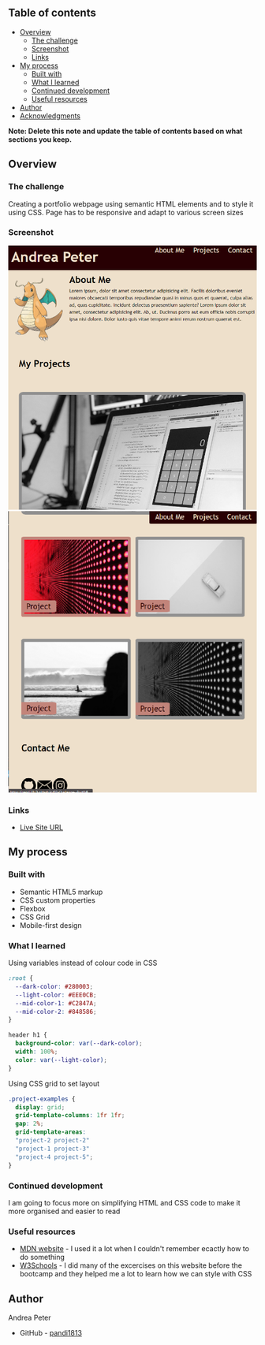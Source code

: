 ## Table of contents

- [Overview](#overview)
  - [The challenge](#the-challenge)
  - [Screenshot](#screenshot)
  - [Links](#links)
- [My process](#my-process)
  - [Built with](#built-with)
  - [What I learned](#what-i-learned)
  - [Continued development](#continued-development)
  - [Useful resources](#useful-resources)
- [Author](#author)
- [Acknowledgments](#acknowledgments)

**Note: Delete this note and update the table of contents based on what sections you keep.**

## Overview

### The challenge

Creating a portfolio webpage using semantic HTML elements and to style it using CSS.
Page has to be responsive and adapt to various screen sizes
  

### Screenshot

![](./images/screenshot-1.PNG)
![](./images/screenshot-2.PNG)


### Links

- [Live Site URL](https://pandi1813.github.io/02-Challenge--Portfolio/)

## My process

### Built with

- Semantic HTML5 markup
- CSS custom properties
- Flexbox
- CSS Grid
- Mobile-first design



### What I learned

Using variables instead of colour code in CSS

```css
:root {
  --dark-color: #280003;
  --light-color: #EEE0CB;
  --mid-color-1: #C2847A;
  --mid-color-2: #848586;
}
```

```css
header h1 {
  background-color: var(--dark-color);
  width: 100%;
  color: var(--light-color);
}
```

  Using CSS grid to set layout

```css
.project-examples {
  display: grid;
  grid-template-columns: 1fr 1fr;
  gap: 2%;
  grid-template-areas: 
  "project-2 project-2"
  "project-1 project-3"
  "project-4 project-5";
}
```

### Continued development


I am going to focus more on simplifying HTML and CSS code to make it more organised and easier to read

### Useful resources

- [MDN website](https://developer.mozilla.org/en-US/docs/Web/CSS/grid) - I used it a lot when I couldn't remember ecactly how to do something 
- [W3Schools](https://www.w3schools.com/css/default.asp) - I did many of the excercises on this website before the bootcamp and they helped me a lot to learn how we can style with CSS


## Author
  Andrea Peter
- GitHub - [pandi1813](https://github.com/pandi1813)



